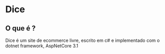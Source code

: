 # Dice

<h2>O que é ?</h2>
<p>   Dice é um site de ecommerce livre, escrito em c# e implementado com o dotnet framework, AspNetCore 3.1</p>
